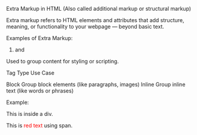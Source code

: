 Extra Markup in HTML
(Also called additional markup or structural markup)

Extra markup refers to HTML elements and attributes that add structure, meaning, or functionality to your webpage — beyond basic text.

Examples of Extra Markup:
 1. <div> and <span>
Used to group content for styling or scripting.

Tag	Type	Use Case
<div>	Block	Group block elements (like paragraphs, images)
<span>	Inline	Group inline text (like words or phrases)

Example:


<div class="container">
  <p>This is inside a div.</p>
</div>

<p>This is <span style="color: red;">red text</span> using span.</p>
